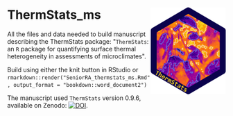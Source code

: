 # ThermStats_ms <img src="figures/som/hexsticker.png" align="right" height="200"/>

All the files and data needed to build manuscript describing the ThermStats package: "`ThermStats`: an `R` package for quantifying surface thermal heterogeneity in assessments of microclimates".

Build using either the knit button in RStudio or `rmarkdown::render("SeniorRA_thermstats_ms.Rmd", output_format = "bookdown::word_document2")`

The manuscript used `ThermStats` version 0.9.6, available on Zenodo:  [![DOI](https://zenodo.org/badge/DOI/10.5281/zenodo.3264016.svg)](https://doi.org/10.5281/zenodo.3264016).
